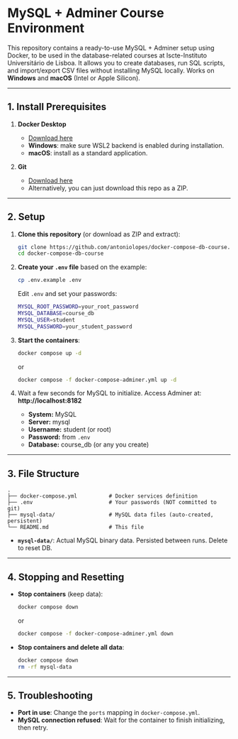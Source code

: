 # MySQL + Adminer Course Environment

This repository contains a ready-to-use MySQL + Adminer setup using Docker, to be used in the database-related courses at Iscte-Instituto Universitário de Lisboa.
It allows you to create databases, run SQL scripts, and import/export CSV files without installing MySQL locally.
Works on **Windows** and **macOS** (Intel or Apple Silicon).

---

## 1. Install Prerequisites

1. **Docker Desktop**
   - [Download here](https://www.docker.com/products/docker-desktop/)
   - **Windows**: make sure WSL2 backend is enabled during installation.
   - **macOS**: install as a standard application.

2. **Git**  
   - [Download here](https://git-scm.com/downloads)  
   - Alternatively, you can just download this repo as a ZIP.

---

## 2. Setup

1. **Clone this repository** (or download as ZIP and extract):  
   ```bash
   git clone https://github.com/antoniolopes/docker-compose-db-course.git
   cd docker-compose-db-course
   ```

2. **Create your `.env` file** based on the example:  
   ```bash
   cp .env.example .env
   ```
   Edit `.env` and set your passwords:
   ```bash
   MYSQL_ROOT_PASSWORD=your_root_password
   MYSQL_DATABASE=course_db
   MYSQL_USER=student
   MYSQL_PASSWORD=your_student_password
   ```

3. **Start the containers**:  
   ```bash
   docker compose up -d
   ```
   or 
   ```bash
   docker compose -f docker-compose-adminer.yml up -d
   ```

4. Wait a few seconds for MySQL to initialize.
   Access Adminer at:  
   **http://localhost:8182**  
   - **System:** MySQL  
   - **Server:** mysql  
   - **Username:** student (or root)  
   - **Password:** from `.env`  
   - **Database:** course_db (or any you create)

---

## 3. File Structure

```
.
├── docker-compose.yml          # Docker services definition
├── .env                        # Your passwords (NOT committed to git)
├── mysql-data/                 # MySQL data files (auto-created, persistent)
└── README.md                   # This file
```

- **`mysql-data/`**: Actual MySQL binary data. Persisted between runs. Delete to reset DB.

---

## 4. Stopping and Resetting

- **Stop containers** (keep data):  
  ```bash
  docker compose down
  ```
  or 
  ```bash
  docker compose -f docker-compose-adminer.yml down
  ```

- **Stop containers and delete all data**:  
  ```bash
  docker compose down
  rm -rf mysql-data
  ```

---

## 5. Troubleshooting

- **Port in use**: Change the `ports` mapping in `docker-compose.yml`.
- **MySQL connection refused**: Wait for the container to finish initializing, then retry.
